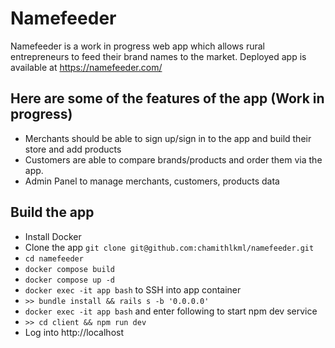 # Namefeeder

Namefeeder is a work in progress web app which allows rural entrepreneurs to feed their brand names to the market. Deployed app is available at https://namefeeder.com/

## Here are some of the features of the app (Work in progress)

- Merchants should be able to sign up/sign in to the app and build their store and add products
- Customers are able to compare brands/products and order them via the app.
- Admin Panel to manage merchants, customers, products data

## Build the app
- Install Docker
- Clone the app `git clone git@github.com:chamithlkml/namefeeder.git`
- `cd namefeeder`
- `docker compose build`
- `docker compose up -d`
- `docker exec -it app bash` to SSH into app container
- `>> bundle install && rails s -b '0.0.0.0'`
- `docker exec -it app bash` and enter following to start npm dev service
- `>> cd client && npm run dev`
- Log into http://localhost
